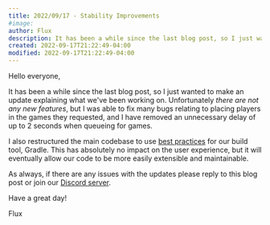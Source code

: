 ```yaml
---
title: 2022/09/17 - Stability Improvements
#image: 
author: Flux
description: It has been a while since the last blog post, so I just wanted to make an update explaining what we've been working on. Unfortunately there are not any new features, but I was able to fix many bugs relating to placing players in the games they requested.
created: 2022-09-17T21:22:49-04:00
modified: 2022-09-17T21:22:49-04:00
---
```


Hello everyone,

It has been a while since the last blog post, so I just wanted to make an update explaining what we've been working on. Unfortunately *there are not any new features*, but I was able to fix many bugs relating to placing players in the games they requested, and I have removed an unnecessary delay of up to 2 seconds when queueing for games.

I also restructured the main codebase to use [best practices](https://docs.gradle.org/current/userguide/multi_project_builds.html) for our build tool, Gradle. This has absolutely no impact on the user experience, but it will eventually allow our code to be more easily extensible and maintainable.

As always, if there are any issues with the updates please reply to this blog post or join our [Discord server](https://discord.gg/3gvSPdW).

Have a great day!

Flux